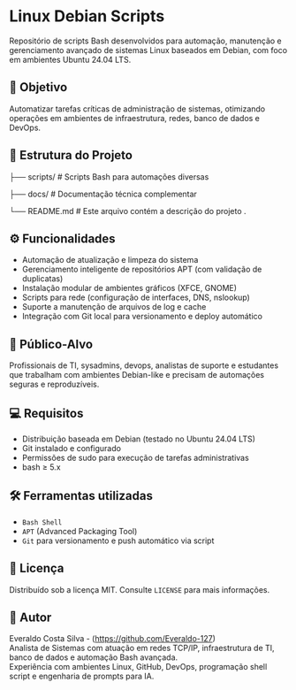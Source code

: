 # Linux Debian Scripts

Repositório de scripts Bash desenvolvidos para automação, manutenção e gerenciamento avançado de sistemas Linux baseados em Debian, com foco em ambientes Ubuntu 24.04 LTS.

## 🔧 Objetivo

Automatizar tarefas críticas de administração de sistemas, otimizando operações em ambientes de infraestrutura, redes, banco de dados e DevOps.

## 📁 Estrutura do Projeto


├── scripts/ # Scripts Bash para automações diversas

├── docs/ # Documentação técnica complementar

└── README.md # Este arquivo contém a descrição do projeto .


## ⚙️ Funcionalidades

- Automação de atualização e limpeza do sistema
- Gerenciamento inteligente de repositórios APT (com validação de duplicatas)
- Instalação modular de ambientes gráficos (XFCE, GNOME)
- Scripts para rede (configuração de interfaces, DNS, nslookup)
- Suporte a manutenção de arquivos de log e cache
- Integração com Git local para versionamento e deploy automático

## 🧠 Público-Alvo

Profissionais de TI, sysadmins, devops, analistas de suporte e estudantes que trabalham com ambientes Debian-like e precisam de automações seguras e reproduzíveis.

## 💻 Requisitos

- Distribuição baseada em Debian (testado no Ubuntu 24.04 LTS)
- Git instalado e configurado
- Permissões de sudo para execução de tarefas administrativas
- bash ≥ 5.x

## 🛠️ Ferramentas utilizadas

- `Bash Shell`
- `APT` (Advanced Packaging Tool)
- `Git` para versionamento e push automático via script

## 📜 Licença

Distribuído sob a licença MIT. Consulte `LICENSE` para mais informações.

## 🚀 Autor

Everaldo Costa Silva - (https://github.com/Everaldo-127)  
Analista de Sistemas com atuação em redes TCP/IP, infraestrutura de TI, banco de dados e automação Bash avançada.  
Experiência com ambientes Linux, GitHub, DevOps, programação shell script e engenharia de prompts para IA.

